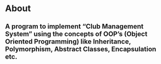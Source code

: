 <h1>About</h1>
<h2>A program to implement “Club Management System” using the concepts of OOP’s (Object Oriented Programming) like Inheritance, Polymorphism, Abstract Classes, Encapsulation etc.</h2>
